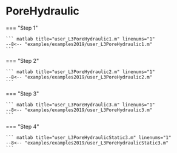 # PoreHydraulic

=== "Step 1"

    ``` matlab title="user_L3PoreHydraulic1.m" linenums="1"
    --8<-- "examples/examples2019/user_L3PoreHydraulic1.m"
    ```

=== "Step 2"

    ``` matlab title="user_L3PoreHydraulic2.m" linenums="1"
    --8<-- "examples/examples2019/user_L3PoreHydraulic2.m"
    ```

=== "Step 3"

    ``` matlab title="user_L3PoreHydraulic3.m" linenums="1"
    --8<-- "examples/examples2019/user_L3PoreHydraulic3.m"
    ```

=== "Step 4"

    ``` matlab title="user_L3PoreHydraulicStatic3.m" linenums="1"
    --8<-- "examples/examples2019/user_L3PoreHydraulicStatic3.m"
    ```


